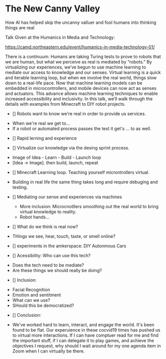 # The New Canny Valley

How AI has helped skip the uncanny valluer and fool humans into thinking things are real


Talk Given at the Humanics in Media and Technology:

https://camd.northeastern.edu/event/humanics-in-media-technology-01/

There is a continuum: Humans are taking Turing tests to prove to robots that we are human, but what we perceive as real is mediated by “robots.” By virtualizing our experiences, we’ve begun to use machine learning to mediate our access to knowledge and our senses. Virtual learning is a quick and iterable learning loop, but when we involve the real world, things slow down to a real-life pace. Now that machine learning models can be embedded in microcontrollers, and mobile devices can now act as senses and actuators. This advance allows machine learning techniques to enable increased accessibility and inclusivity. In this talk, we’ll walk through the details with examples from Minecraft to DIY robot projects.




- [] Robots want to know we're real in order to provide us services.
 * When we're real we get to...
 * If a robot or automated process passes the test it get's ...  to as well. 
 
- [] Rapid lerning and experience

- [] Virtualize our knowledge via the desing sprint process.
 * Image of Idea - Learn - Build - Launch loop
 * [Idea -> Image]. then build, launch, repeat

- [] Minecraft Learning loop. Teaching yourself microntrollers virtual. 
 * Building in real life the same thing takes long and require debuging and testing.

- [] Mediating our sense and experiences via machines
  * More inclusion: Microcnotllers smoothing out the real world to bring virtual knowledge to reality.
  * Robot hands...

- [] What do we think is real now?
 * THings we see, hear, touch, taste, or smell online?

- [] experiments in the amkerspace: DIY Autonmous Cars

- [] Acessibility: Who can use this tech?
 * Does the tech need to be mediate?
 * Are these things we should really be doing?
 
- [] Inclusion:
 * Facial Recognition
 * Emotion and sentitment
 * What can we use?
 * SHould this be democratized?
 
 - [] Conclusion: 
  * We've worked hard to learn, interact, and engage the world. It's been found to be flat. Our experuience in these cocvid19 times has pushed us to virtual more interactions.  If I can have comptuer read for me and find the important stuff, if I can delegate it to play games, and achieve the objectives I request, why should I wait around for my one agenda item in Zoom when I can virtually be there.
  
  

